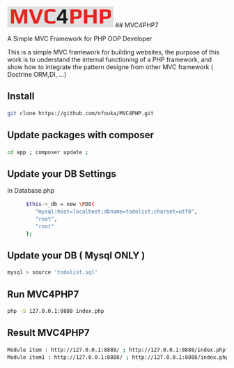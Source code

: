

<img src="https://raw.githubusercontent.com/nfouka/MVC4PHP/master/mvc4php7.png" />
## MVC4PHP7

A Simple MVC Framework for PHP OOP Developer 

This is a simple MVC framework for building websites, the purpose of this work is to understand the internal functioning of a PHP framework, and show how to integrate the pattern designe from other MVC framework ( Doctrine ORM,DI, ...) 

## Install 
```bash
git clone https://github.com/nfouka/MVC4PHP.git
```


## Update packages with composer 
```bash
cd app ; composer update ; 
```

## Update your DB Settings
In Database.php 
```bash
      $this->_db = new \PDO(
         "mysql:host=localhost;dbname=todolist;charset=utf8",
         "root",
         "root"
      );
```


## Update your DB ( Mysql ONLY ) 
```bash
mysql > source 'todolist.sql' 
```

## Run MVC4PHP7 
```bash
php -S 127.0.0.1:8888 index.php
```
## Result MVC4PHP7
```bash
Module item : http://127.0.0.1:8888/ ; http://127.0.0.1:8888/index.php?query=item/acheter-le-pain/item
Module item1 : http://127.0.0.1:8888/ ; http://127.0.0.1:8888/index.php?query=item1/acheter-le-pain/item1
```
